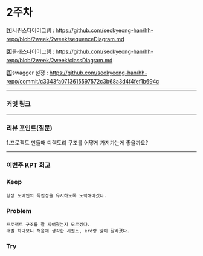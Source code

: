 # 2주차

1️⃣시퀀스다이어그램 : https://github.com/seokyeong-han/hh-repo/blob/2week/2week/sequenceDiagram.md

2️⃣클래스다이어그램 : https://github.com/seokyeong-han/hh-repo/blob/2week/2week/classDiagram.md

3️⃣swagger 설정 : https://github.com/seokyeong-han/hh-repo/commit/c3343fa0713615597572c3b68a3d4f4fef1b694c

-----------------------------------------------------------------------------------------------------------------
### **커밋 링크**



-----------------------------------------------------------------------------------------------------------------
### **리뷰 포인트(질문)**
1.프로젝트 만들때 디렉토리 구조를 어떻게 가져가는게 좋을까요?

-----------------------------------------------------------------------------------------------------------------
### **이번주 KPT 회고**

### Keep
<!-- 유지해야 할 좋은 점 -->
    항상 도메인의 독립성을 유지하도록 노력해야겠다.
### Problem
<!--개선이 필요한 점-->
    프로젝트 구조를 잘 짜여졌는지 모르겠다.
    개발 하다보니 처음에 생각한 시퀀스, erd랑 많이 달라졌다.
### Try
<!-- 새롭게 시도할 점 -->
    
  
